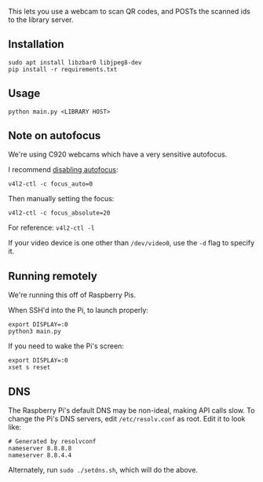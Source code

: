 This lets you use a webcam to scan QR codes, and POSTs the scanned ids to the library server.


## Installation

```
sudo apt install libzbar0 libjpeg8-dev
pip install -r requirements.txt
```

## Usage

```
python main.py <LIBRARY HOST>
```

## Note on autofocus

We're using C920 webcams which have a very sensitive autofocus.

I recommend [disabling autofocus](https://stackoverflow.com/a/16658508/1097920):

    v4l2-ctl -c focus_auto=0

Then manually setting the focus:

    v4l2-ctl -c focus_absolute=20

For reference: `v4l2-ctl -l`

If your video device is one other than `/dev/video0`, use the `-d` flag to specify it.

## Running remotely

We're running this off of Raspberry Pis.

When SSH'd into the Pi, to launch properly:

    export DISPLAY=:0
    python3 main.py

If you need to wake the Pi's screen:

    export DISPLAY=:0
    xset s reset

## DNS

The Raspberry Pi's default DNS may be non-ideal, making API calls slow. To change the Pi's DNS servers, edit `/etc/resolv.conf` as root. Edit it to look like:

    # Generated by resolvconf
    nameserver 8.8.8.8
    nameserver 8.8.4.4  

Alternately, run `sudo ./setdns.sh`, which will do the above.
